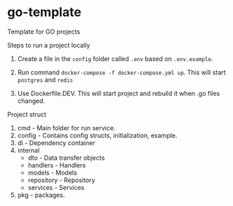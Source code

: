 # go-template

Template for GO projects

Steps to run a project locally

1. Create a file in the `config` folder called `.env` based on `.env.example`.

2. Run command `docker-compose -f docker-compose.yml up`. This will start `postgres` and `redis`

3. Use Dockerfile.DEV. This will start project and rebuild it when .go files changed.

Project struct

1. cmd - Main folder for run service.
2. config - Contains config structs, initialization, example.
3. di - Dependency container
4. internal
    - dto - Data transfer objects
    - handlers - Handlers
    - models - Models
    - repository - Repository
    - services - Services
5. pkg - packages.
